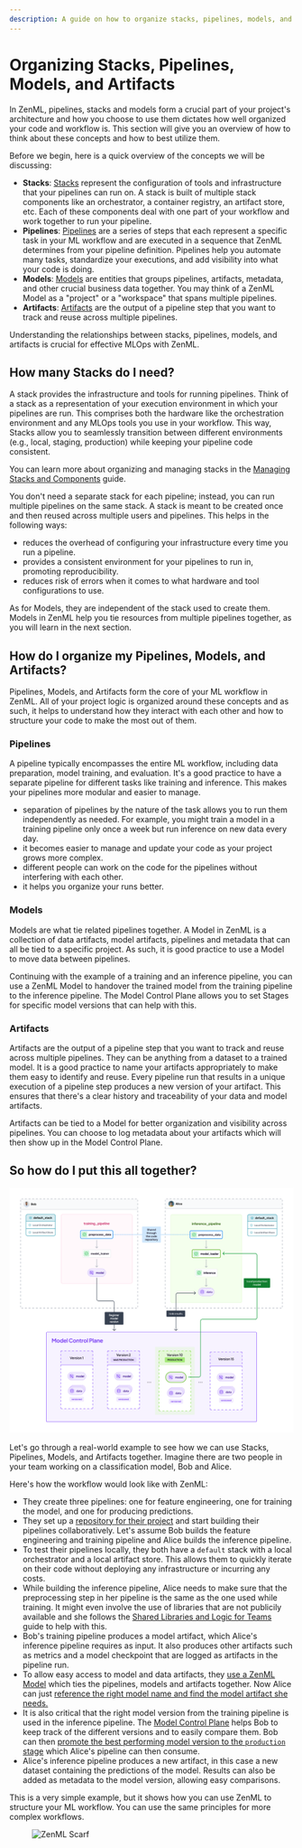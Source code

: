 ```yaml
---
description: A guide on how to organize stacks, pipelines, models, and artifacts in ZenML.
---
```


# Organizing Stacks, Pipelines, Models, and Artifacts

In ZenML, pipelines, stacks and models form a crucial part of your project's
architecture and how you choose to use them dictates how well organized your
code and workflow is. This section will give you an overview of how to think
about these concepts and how to best utilize them.

Before we begin, here is a quick overview of the concepts we will be discussing:

- **Stacks**: [Stacks](../../user-guide/production-guide/understand-stacks.md) represent the configuration of tools and infrastructure that your pipelines can run on. A stack is built of multiple stack components like an orchestrator, a container registry, an artifact store, etc. Each of these components deal with one part of your workflow and work together to run your pipeline.
- **Pipelines**: [Pipelines](../../user-guide/starter-guide/create-an-ml-pipeline.md) are a series of steps that each represent a specific task in your ML workflow and are executed in a sequence that ZenML determines from your pipeline definition. Pipelines help you automate many tasks, standardize your executions, and add visibility into what your code is doing.
- **Models**: [Models](../../how-to/use-the-model-control-plane/README.md) are entities that groups pipelines, artifacts, metadata, and other crucial business data together. You may think of a ZenML Model as a "project" or a "workspace" that spans multiple pipelines.
- **Artifacts**: [Artifacts](../../user-guide/starter-guide/manage-artifacts.md) are the output of a pipeline step that you want to track and reuse across multiple pipelines.

Understanding the relationships between stacks, pipelines, models, and artifacts is crucial for effective MLOps with ZenML.

## How many Stacks do I need?

A stack provides the infrastructure and tools for running pipelines. Think of a stack as a  representation of your execution environment in which your pipelines are run. This comprises both the hardware like the orchestration environment and any MLOps tools you use in your workflow. This way, Stacks allow you to seamlessly transition between different environments (e.g., local, staging, production) while keeping your pipeline code consistent.

You can learn more about organizing and managing stacks in the [Managing Stacks and Components](../../how-to/stack-deployment/README.md) guide.

You don't need a separate stack for each pipeline; instead, you can run multiple pipelines on the same stack. A stack is meant to be created once and then reused across multiple users and pipelines. This helps in the following ways:

- reduces the overhead of configuring your infrastructure every time you run a pipeline.
- provides a consistent environment for your pipelines to run in, promoting reproducibility.
- reduces risk of errors when it comes to what hardware and tool configurations to use.

As for Models, they are independent of the stack used to create them. Models in ZenML help you tie resources from multiple pipelines together, as you will learn in the next section.


## How do I organize my Pipelines, Models, and Artifacts?

Pipelines, Models, and Artifacts form the core of your ML workflow in ZenML. All of your project logic is organized around these concepts and as such, it helps to understand how they interact with each other and how to structure your code to make the most out of them.

### Pipelines

A pipeline typically encompasses the entire ML workflow, including data preparation, model training, and evaluation. It's a good practice to have a separate pipeline for different tasks like training and inference. This makes your pipelines more modular and easier to manage.

- separation of pipelines by the nature of the task allows you to run them independently as needed. For example, you might train a model in a training pipeline only once a week but run inference on new data every day.
- it becomes easier to manage and update your code as your project grows more complex.
- different people can work on the code for the pipelines without interfering with each other.
- it helps you organize your runs better.

### Models

Models are what tie related pipelines together. A Model in ZenML is a collection of data artifacts, model artifacts, pipelines and metadata that can all be tied to a specific project.
As such, it is good practice to use a Model to move data between pipelines.

Continuing with the example of a training and an inference pipeline, you can use a ZenML Model to handover the trained model from the training pipeline to the inference pipeline. The Model Control Plane allows you to set Stages for specific model versions that can help with this.

### Artifacts

Artifacts are the output of a pipeline step that you want to track and reuse across multiple pipelines. They can be anything from a dataset to a trained model. It is a good practice to name your artifacts appropriately to make them easy to identify and reuse. Every pipeline run that results in a unique execution of a pipeline step produces a new version of your artifact. This ensures that there's a clear history and traceability of your data and model artifacts.

Artifacts can be tied to a Model for better organization and visibility across pipelines. You can choose to log metadata about your artifacts which will then show up in the Model Control Plane.

## So how do I put this all together?

![Diagram showing how Models bring together Pipelines and Artifacts](../../.gitbook/assets/model_pipeline_artifact.png)

Let's go through a real-world example to see how we can use Stacks, Pipelines, Models, and Artifacts together. Imagine there are two people in your team working on a classification model, Bob and Alice.

Here's how the workflow would look like with ZenML:
- They create three pipelines: one for feature engineering, one for training the model, and one for producing predictions.
- They set up a [repository for their project](../setting-up-a-project-repository/README.md) and start building their pipelines collaboratively. Let's assume Bob builds the feature engineering and training pipeline and Alice builds the inference pipeline.
- To test their pipelines locally, they both have a `default` stack with a local orchestrator and a local artifact store. This allows them to quickly iterate on their code without deploying any infrastructure or incurring any costs.
- While building the inference pipeline, Alice needs to make sure that the preprocessing step in her pipeline is the same as the one used while training. It might even involve the use of libraries that are not publicily available and she follows the [Shared Libraries and Logic for Teams](./shared_components_for_teams.md) guide to help with this.
- Bob's training pipeline produces a model artifact, which Alice's inference pipeline requires as input. It also produces other artifacts such as metrics and a model checkpoint that are logged as artifacts in the pipeline run.
- To allow easy access to model and data artifacts, they [use a ZenML Model](../../how-to/use-the-model-control-plane/associate-a-pipeline-with-a-model.md) which ties the pipelines, models and artifacts together. Now Alice can just [reference the right model name and find the model artifact she needs.](../../how-to/use-the-model-control-plane/load-artifacts-from-model.md)
- It is also critical that the right model version from the training pipeline is used in the inference pipeline. The [Model Control Plane](../../how-to/use-the-model-control-plane/README.md) helps Bob to keep track of the different versions and to easily compare them. Bob can then [promote the best performing model version to the `production` stage](../../how-to/use-the-model-control-plane/promote-a-model.md) which Alice's pipeline can then consume.
- Alice's inference pipeline produces a new artifact, in this case a new dataset containing the predictions of the model. Results can also be added as metadata to the model version, allowing easy comparisons.

This is a very simple example, but it shows how you can use ZenML to structure your ML workflow. You can use the same principles for more complex workflows. 



<!-- For scarf -->
<figure><img alt="ZenML Scarf" referrerpolicy="no-referrer-when-downgrade" src="https://static.scarf.sh/a.png?x-pxid=f0b4f458-0a54-4fcd-aa95-d5ee424815bc" /></figure>


